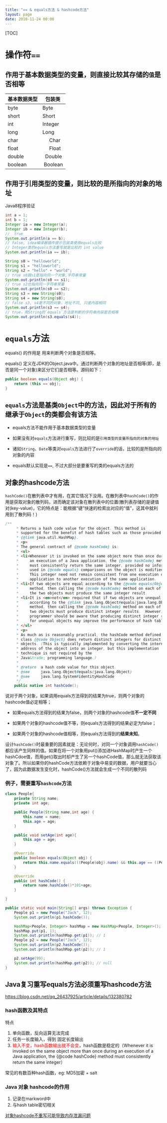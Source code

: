 ```yaml
---
title: "== & equals方法 & hashcode方法"
layout: page
date: 2018-11-24 00:00
---
```


[TOC]

# 操作符`==`

## 作用于基本数据类型的变量，则直接比较其存储的`值`是否相等

基本数据类型 | 包装类
-|-
byte   | Byte
short  | Short
int | Integer
long  |  Long
char   |     Char
float   |     Float
double  |   Double
boolean  | Boolean

## 作用于引用类型的变量，则比较的是所指向的对象的地址

Java8程序验证

```java
int a = 1;
int b = 1;
Integer ia = new Integer(a);
Integer ib = new Integer(b);
//  true
System.out.println(a == b);
// false, idea编译器插件提示包装类使用equals比较
// Integer类的equals方法重写就是比较的 int value
System.out.println(ia == ib);
```

```java
String s0 = "helloworld";
String s1 = "helloworld";
String s2 = "hello" + "world";
// true s0跟s1是指向同一个对象,字符串常量
System.out.println(s0 == s1);
// true s2也指向同一字符串常量
System.out.println(s0 == s2);
String s3 = new String(s0);
String s4 = new String(s0);
// false s3, s4是不同的对象，地址不同, 只是内容相同
System.out.println(s3 == s4);
// true，用String的`equals`方法是判断的字符串内容是否相等
System.out.println(s3.equals(s4));
```

# `equals`方法

equals() 的作用是 用来判断两个对象是否相等。

equals() 定义在JDK的Object.java中。通过判断两个对象的地址是否相等(即，是否是同一个对象)来区分它们是否相等。源码如下：

```java
public boolean equals(Object obj) {
    return (this == obj);
}
```

## `equals`方法是基类`Object`中的方法，因此对于所有的继承于`Object`的类都会有该方法

* equals方法不能作用于基本数据类型的变量

* 如果没有对`equals`方法进行重写，则比较的是`引用类型的变量所指向的对象的地址`

* 诸如`String`、`Date`等类对`equals`方法进行了`override`的话，比较的是所指向的对象的内容

* equals默认实现是`==`, 不过大部分是要重写的类的equals方法的

## 对象的hashcode方法

`hashCode()`在散列表中才有用，在其它情况下没用。在散列表中`hashCode()`的作用是获取对象的散列码，进而确定该对象在散列表中的位置(散列表存储的是键值对(key-value)，它的特点是：能根据“键”快速的检索出对应的“值”，这其中就利用到了散列码！)

```java
/**
     * Returns a hash code value for the object. This method is
     * supported for the benefit of hash tables such as those provided by
     * {@link java.util.HashMap}.
     * <p>
     * The general contract of {@code hashCode} is:
     * <ul>
     * <li>Whenever it is invoked on the same object more than once during
     *     an execution of a Java application, the {@code hashCode} method
     *     must consistently return the same integer, provided no information
     *     used in {@code equals} comparisons on the object is modified.
     *     This integer need not remain consistent from one execution of an
     *     application to another execution of the same application.
     * <li>If two objects are equal according to the {@code equals(Object)}
     *     method, then calling the {@code hashCode} method on each of
     *     the two objects must produce the same integer result.
     * <li>It is <em>not</em> required that if two objects are unequal
     *     according to the {@link java.lang.Object#equals(java.lang.Object)}
     *     method, then calling the {@code hashCode} method on each of the
     *     two objects must produce distinct integer results.  However, the
     *     programmer should be aware that producing distinct integer results
     *     for unequal objects may improve the performance of hash tables.
     * </ul>
     * <p>
     * As much as is reasonably practical, the hashCode method defined by
     * class {@code Object} does return distinct integers for distinct
     * objects. (This is typically implemented by converting the internal
     * address of the object into an integer, but this implementation
     * technique is not required by the
     * Java&trade; programming language.)
     *
     * @return  a hash code value for this object.
     * @see     java.lang.Object#equals(java.lang.Object)
     * @see     java.lang.System#identityHashCode
     */
    public native int hashCode();
```

说对于两个对象，如果调用equals方法得到的结果为true，则两个对象的hashcode值必定相等；

* 如果equals方法得到的结果为false，则两个对象的hashcode值**不一定不同**

* 如果两个对象的hashcode值不等，则equals方法得到的结果必定为false；

* 如果两个对象的hashcode值相等，则equals方法得到的**结果未知**。

设计`hashCode()`时最重要的因素就是：无论何时，对同一个对象调用`hashCode()`都应该产生同样的值。如果在将一个对象用put()添加进HashMap时产生一个hashCdoe值，而用get()取出时却产生了另一个hashCode值，那么就无法获取该对象了。所以如果你的hashCode方法依赖于对象中易变的数据，用户就要当心了，因为此数据发生变化时，hashCode()方法就会生成一个不同的散列码

### 例子，需要重写`hashcode`方法

```java
class People{
    private String name;
    private int age;

    public People(String name,int age) {
        this.name = name;
        this.age = age;
    }

    public void setAge(int age){
        this.age = age;
    }

    @Override
    public boolean equals(Object obj) {
        return this.name.equals(((People)obj).name) && this.age == ((People)obj).age;
    }

    @Override
    public int hashCode() {
        return name.hashCode()*101+age;
    }

}

public static void main(String[] args) throws Exception {
    People p1 = new People("Jack", 12);
    System.out.println(p1.hashCode());

    HashMap<People, Integer> hashMap = new HashMap<People, Integer>();
    hashMap.put(p1, 1);
    System.out.println(hashMap.get(p1)); // 1
    People p2 = new People("Jack", 12);
    System.out.println(p2.hashCode());
    System.out.println(hashMap.get(p2)); // 1

    p2.setAge(99);
    System.out.println(hashMap.get(p2)); // null
}
```

## Java复习重写equals方法必须重写hashcode方法

<a href='https://blog.csdn.net/qq_26437925/article/details/132380782'>https://blog.csdn.net/qq_26437925/article/details/132380782</a>

### hash函数及其特点

特点

1. 单向函数，反向运算无法完成
2. 任务一长度输入，得到 固定长度输出
3. <font color='red'>输入不变，hash函数输出就不会变</font>，hash函数是稳定的（Whenever it is invoked on the same object more than once during an execution of a Java application, the {@code hashCode} method must consistently return the same integer）

常见的有数百种hash函数，eg: MD5加密 + salt

### Java 对象 hashcode的作用

1. 记录在markword中
2. 与hash table密切相关

<a href="https://blog.csdn.net/qq_26437925/article/details/104336710">对象hashcode不重写可能导致内存泄漏问题</a>

